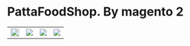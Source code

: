 # PattaFoodShop. By magento 2


<table>
  <td>
    <img src="https://www.mediafire.com/convkey/9031/rwwpjy9191owfe16g.jpg" width="100%" />
  </td>
   <td><img src="https://www.img.in.th/images/bc72a835f78a7e68973ca8755fdb6976.png" />
      </td>
    <td><img src="https://www.img.in.th/images/c8ad8b7524e54286c4cdc5d14d87b4fc.png" />
      </td>
    <td><img src="https://www.img.in.th/images/f5873219390ab912ddb4c29fe3757029.png" />
      </td>

   
  </table>

